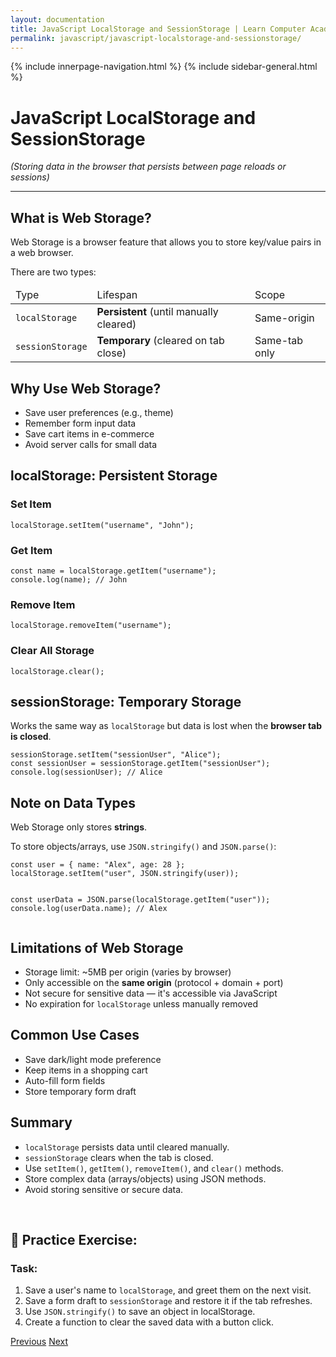 ```yaml
---
layout: documentation
title: JavaScript LocalStorage and SessionStorage | Learn Computer Academy
permalink: javascript/javascript-localstorage-and-sessionstorage/
---
```

<div class="loader">
{% include innerpage-navigation.html %}
{% include sidebar-general.html %}
            <div class="page-content">
                <div class="content-wrapper">
                    <div class="row">
                        <div class="col-md-9 content">
                            <!-- Your content goes started here -->
                            <div class="doc-content">
                                <h1>JavaScript LocalStorage and SessionStorage</h1>
                                <p><em>(Storing data in the browser that persists between page reloads or sessions)</em></p>
                                <hr>
                                <h2>What is Web Storage?</h2>
                                <p>Web Storage is a browser feature that allows you to store key/value pairs in a web browser.</p>
                                <p>There are two types:</p>
                                <table class="table table-striped table-bordered">
                                  <thead class="thead-shades">
                                      <tr>
                                          <td>Type</td>
                                          <td>Lifespan</td>
                                          <td>Scope</td>
                                      </tr>
                                  </thead>
                                  <tbody>  
                                      <tr>
                                          <td><code>localStorage</code></td>
                                          <td><strong>Persistent</strong> (until manually cleared)</td>
                                          <td>Same-origin</td>
                                      </tr>                                       
                                      <tr>
                                          <td><code>sessionStorage</code></td>
                                          <td><strong>Temporary</strong> (cleared on tab close)</td>
                                          <td>Same-tab only</td>
                                      </tr>
                                  </tbody>
                              </table>
                              <h2>Why Use Web Storage?</h2>
                              <ul>
                                <li>Save user preferences (e.g., theme)</li>
                                <li>Remember form input data</li>
                                <li>Save cart items in e-commerce</li>
                                <li>Avoid server calls for small data</li>
                              </ul>
                              <h2> localStorage: Persistent Storage</h2>
                              <h3>Set Item</h3>
                              <pre class="snippet"><code class="js">localStorage.setItem("username", "John");</code></pre>
                              <h3>Get Item</h3>
                              <pre class="snippet"><code class="js">const name = localStorage.getItem("username");
console.log(name); // John</code></pre>
                              <h3>Remove Item</h3>
                              <pre class="snippet"><code class="js">localStorage.removeItem("username");</code></pre>
                              <h3>Clear All Storage</h3>
                              <pre class="snippet"><code class="js">localStorage.clear();</code></pre>
                              <h2>sessionStorage: Temporary Storage</h2>
                              <p>Works the same way as <code>localStorage</code> but data is lost when the <strong>browser tab is closed</strong>.</p>
                              <pre class="snippet"><code class="js">sessionStorage.setItem("sessionUser", "Alice");
const sessionUser = sessionStorage.getItem("sessionUser");
console.log(sessionUser); // Alice</code></pre>
                              <h2>Note on Data Types</h2>
                              <p>Web Storage only stores <strong>strings</strong>.</p>
                              <p>To store objects/arrays, use <code>JSON.stringify()</code> and <code>JSON.parse()</code>:</p>
                              <pre class="snippet"><code class="js">const user = { name: "Alex", age: 28 };
localStorage.setItem("user", JSON.stringify(user));
                                
const userData = JSON.parse(localStorage.getItem("user"));
console.log(userData.name); // Alex</code></pre>
                              <h2>Limitations of Web Storage</h2>
                              <ul>
                                <li>Storage limit: ~5MB per origin (varies by browser)</li>
                                <li>Only accessible on the <strong>same origin</strong> (protocol + domain + port)</li>
                                <li>Not secure for sensitive data — it's accessible via JavaScript</li>
                                <li>No expiration for <code>localStorage</code> unless manually removed</li>
                              </ul>
                              <h2>Common Use Cases</h2>
                              <ul>
                                <li>Save dark/light mode preference</li>
                                <li>Keep items in a shopping cart</li>
                                <li>Auto-fill form fields</li>
                                <li>Store temporary form draft</li>
                              </ul>
                              <h2>Summary</h2>
                              <ul>
                                <li><code>localStorage</code> persists data until cleared manually.</li>
                                <li><code>sessionStorage</code> clears when the tab is closed.</li>
                                <li>Use <code>setItem()</code>, <code>getItem()</code>, <code>removeItem()</code>, and <code>clear()</code> methods.</li>
                                <li>Store complex data (arrays/objects) using JSON methods.</li>
                                <li>Avoid storing sensitive or secure data.</li>
                              </ul>             
                              <h2>🧪 Practice Exercise:</h2>
                              <h3>Task:</h3>
                              <ol>
                                  <li>Save a user's name to <code>localStorage</code>, and greet them on the next visit.</li>
                                  <li>Save a form draft to <code>sessionStorage</code> and restore it if the tab refreshes.</li>
                                  <li>Use <code>JSON.stringify()</code> to save an object in localStorage.</li>
                                  <li>Create a function to clear the saved data with a button click.</li>
                              </ol>
                            <!-- /.Your content goes ends here -->
                            <div class="footer-btn d-flex justify-content-between">
                                <a href="/javascript/javascript-json-and-data-fetching" class="btn"><i class="fas fa-arrow-circle-left"></i>Previous</a>
                                <a href="/javascript/" class="btn">Next<i class="fas fa-arrow-circle-right"></i></a>
                            </div>
                            <!-- /.End of footer button -->
                        </div>
                    </div>
                </div>

